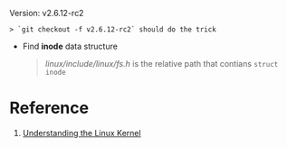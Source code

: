 Version: v2.6.12-rc2

    > `git checkout -f v2.6.12-rc2` should do the trick 

- Find **inode** data structure

    > *linux/include/linux/fs.h* is the relative path that contians `struct inode`





# Reference 

1. [Understanding the Linux Kernel](https://doc.lagout.org/operating%20system%20/linux/Understanding%20Linux%20Kernel.pdf)


